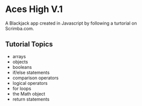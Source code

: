 # Aces High V.1

A Blackjack app created in Javascript by following a turtorial on Scrimba.com.

## Tutorial Topics
* arrays
* objects
* booleans
* if/else statements
* comparison operators
* logical operators
* for loops
* the Math object
* return statements
